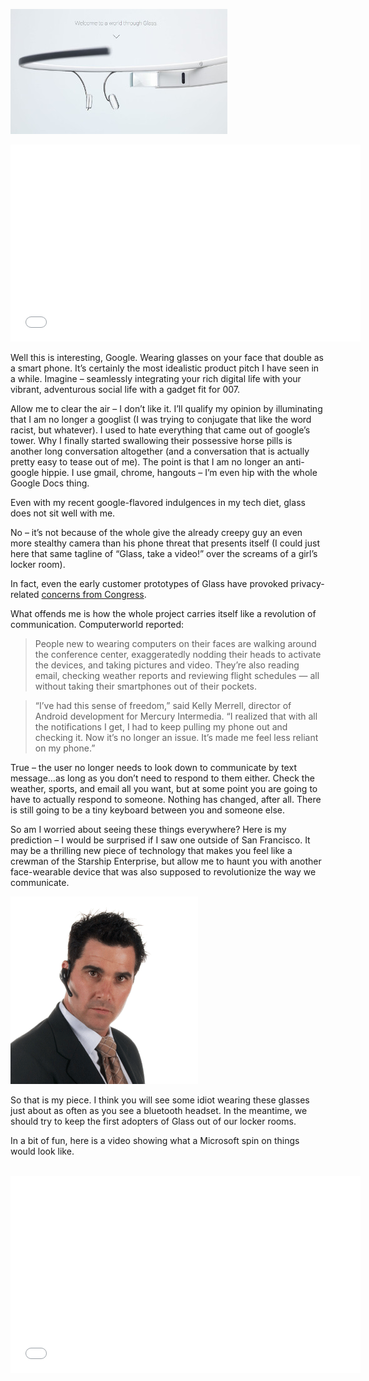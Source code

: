 <!--Computers on our Face-->
<!--Official Promotional video for Google Glass, released this past February. Well this is interesting, Google.-->

![banner](/static/img/glassbanner2.jpg)

<iframe width="560" height="315" src="//www.youtube.com/embed/v1uyQZNg2vE" frameborder="0" allowfullscreen></iframe>

Well this is interesting, Google.  Wearing glasses on your face that double as a smart phone.  It’s certainly the most idealistic product pitch I have seen in a while.  Imagine – seamlessly integrating your rich digital life with your vibrant, adventurous social life with a gadget fit for 007.

Allow me to clear the air – I don’t like it.  I’ll qualify my opinion by illuminating that I am no longer a googlist (I was trying to conjugate that like the word racist, but whatever).  I used to hate everything that came out of google’s tower.  Why I finally started swallowing their possessive horse pills is another long conversation altogether (and a conversation that is actually pretty easy to tease out of me).  The point is that I am no longer an anti-google hippie.  I use gmail, chrome, hangouts – I’m even hip with the whole Google Docs thing.

Even with my recent google-flavored indulgences in my tech diet, glass does not sit well with me.

No – it’s not because of the whole give the already creepy guy an even more stealthy camera than his phone threat that presents itself (I could just here that same tagline of “Glass, take a video!” over the screams of a girl’s locker room).

In fact, even the early customer prototypes of Glass have provoked privacy-related [concerns from Congress](http://www.fastcompany.com/3009432/tech-forecast/tracking-the-ban-on-google-glass).

What offends me is how the whole project carries itself like a revolution of communication.  Computerworld reported:

> People new to wearing computers on their faces are walking around the conference center, exaggeratedly nodding their heads to activate the devices, and taking pictures and video. They’re also reading email, checking weather reports and reviewing flight schedules — all without taking their smartphones out of their pockets.

> “I’ve had this sense of freedom,” said Kelly Merrell, director of Android development for Mercury Intermedia. “I realized that with all the notifications I get, I had to keep pulling my phone out and checking it. Now it’s no longer an issue. It’s made me feel less reliant on my phone.”

True – the user no longer needs to look down to communicate by text message…as long as you don’t need to respond to them either.  Check the weather, sports, and email all you want, but at some point you are going to have to actually respond to someone.  Nothing has changed, after all.  There is still going to be a tiny keyboard between you and someone else.

So am I worried about seeing these things everywhere?  Here is my prediction – I would be surprised if I saw one outside of San Francisco.  It may be a thrilling new piece of technology that makes you feel like a crewman of the Starship Enterprise, but allow me to haunt you with another face-wearable device that was also supposed to revolutionize the way we communicate.

![Hi there.  I was hoping the blinking light on my face would make me seem more driven and connected.  Also, it is pronounced POR-SHUH.](/static/img/bluetoothguy.gif)

So that is my piece.  I think you will see some idiot wearing these glasses just about as often as you see a bluetooth headset.  In the meantime, we should try to keep the first adopters of Glass out of our locker rooms.

In a bit of fun, here is a video showing what a Microsoft spin on things would look like.

<br>
<iframe width="560" height="315" src="//www.youtube.com/embed/UGQkB_21heU" frameborder="0" allowfullscreen></iframe>